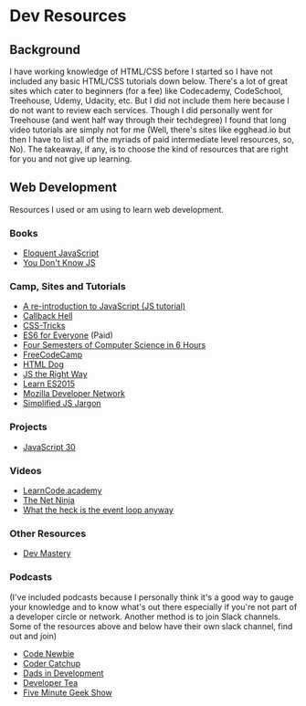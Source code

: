 # Dev Resources

## Background
I have working knowledge of HTML/CSS before I started so I have not included any basic HTML/CSS tutorials down below. There's a lot of great sites which cater to beginners (for a fee) like Codecademy, CodeSchool, Treehouse, Udemy, Udacity, etc. But I did not include them here because I do not want to review each services. Though I did personally went for Treehouse (and went half way through their techdegree) I found that long video tutorials are simply not for me (Well, there's sites like egghead.io but then I have to list all of the myriads of paid intermediate level resources, so, No). The takeaway, if any, is to choose the kind of resources that are right for you and not give up learning.

## Web Development
Resources I used or am using to learn web development.

### Books
- [Eloquent JavaScript](http://eloquentjavascript.net/)
- [You Don't Know JS](https://github.com/getify/You-Dont-Know-JS)

### Camp, Sites and Tutorials
- [A re-introduction to JavaScript (JS tutorial)](https://developer.mozilla.org/en-US/docs/Web/JavaScript/A_re-introduction_to_JavaScript)
- [Callback Hell](http://callbackhell.com/)
- [CSS-Tricks](https://css-tricks.com/)
- [ES6 for Everyone](https://es6.io/) (Paid)
- [Four Semesters of Computer Science in 6 Hours](https://btholt.github.io/four-semesters-of-cs/)
- [FreeCodeCamp](https://freecodecamp.com)
- [HTML Dog](http://htmldog.com/)
- [JS the Right Way](http://jstherightway.org/)
- [Learn ES2015](http://babeljs.io/learn-es2015/)
- [Mozilla Developer Network](https://developer.mozilla.org/en-US/)
- [Simplified JS Jargon](https://github.com/HugoGiraudel/SJSJ)

### Projects
- [JavaScript 30](https://javascript30.com/)

### Videos
- [LearnCode.academy](https://www.youtube.com/user/learncodeacademy)
- [The Net Ninja](https://www.youtube.com/channel/UCW5YeuERMmlnqo4oq8vwUpg)
- [What the heck is the event loop anyway](https://www.youtube.com/watch?v=8aGhZQkoFbQ)

### Other Resources
- [Dev Mastery](https://devmastery.com/)

### Podcasts
(I've included podcasts because I personally think it's a good way to gauge your knowledge and to know what's out there especially if you're not part of a developer circle or network. Another method is to join Slack channels. Some of the resources above and below have their own slack channel, find out and join)  
- [Code Newbie](http://www.codenewbie.org/)
- [Coder Catchup](http://codercatchup.com/)
- [Dads in Development](http://www.dadsindev.com/)
- [Developer Tea](https://spec.fm/podcasts/developer-tea)
- [Five Minute Geek Show](http://www.fiveminutegeekshow.com/)
